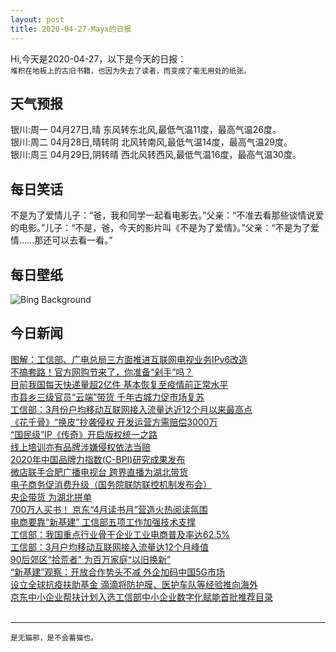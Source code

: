 ```yaml
---
layout: post
title: 2020-04-27-Mayx的日报
---
```


Hi,今天是2020-04-27，以下是今天的日报：<br><small>
堆积在地板上的古旧书籍，也因为失去了读者，而变成了毫无用处的纸张。</small><!--more-->
## 天气预报
银川:周一 04月27日,晴 东风转东北风,最低气温11度，最高气温26度。<br>银川:周二 04月28日,晴转阴 北风转南风,最低气温14度，最高气温29度。<br>银川:周三 04月29日,阴转晴 西北风转西风,最低气温16度，最高气温30度。
## 每日笑话
不是为了爱情儿子：“爸，我和同学一起看电影去。”父亲：“不准去看那些谈情说爱的电影。”儿子：“不是，爸，今天的影片叫《不是为了爱情》。”父亲：“不是为了爱情……那还可以去看一看。”
## 每日壁纸
![Bing Background](https://cn.bing.com/th?id=OHR.RubySunset_EN-US0913610079_1920x1080.jpg&rf=LaDigue_1920x1080.jpg&pid=hp "Sunset at Ruby Beach in Olympic National Park, Washington state (© Adam Mowery/Tandem Stills + Motion)")
## 今日新闻

[图解：工信部、广电总局三方面推进互联网电视业务IPv6改造](http://it.people.com.cn/n1/2020/0426/c1009-31688406.html)   
[不搞套路！官方网购节来了，你准备“剁手”吗？](http://it.people.com.cn/n1/2020/0426/c1009-31688305.html)   
[目前我国每天快递量超2亿件 基本恢复至疫情前正常水平](http://it.people.com.cn/n1/2020/0426/c1009-31688299.html)   
[市县乡三级官员“云端”带货 千年古城力促市场复苏](http://it.people.com.cn/n1/2020/0426/c1009-31688278.html)   
[工信部：3月份户均移动互联网接入流量达近12个月以来最高点](http://it.people.com.cn/n1/2020/0426/c1009-31688256.html)   
[《花千骨》“换皮”抄袭侵权 开发运营方需赔偿3000万](http://it.people.com.cn/n1/2020/0426/c1009-31688276.html)   
[“国民级”IP《传奇》开启版权统一之路](http://it.people.com.cn/n1/2020/0426/c1009-31688277.html)   
[线上培训亦有品牌涉嫌侵权依法当赔](http://it.people.com.cn/n1/2020/0426/c1009-31688229.html)   
[2020年中国品牌力指数(C-BPI)研究成果发布](http://it.people.com.cn/n1/2020/0426/c1009-31688253.html)   
[微店联手合肥广播电视台 跨界直播为湖北带货](http://it.people.com.cn/n1/2020/0426/c1009-31688183.html)   
[电子商务促消费升级（国务院联防联控机制发布会）](http://it.people.com.cn/n1/2020/0426/c1009-31688201.html)   
[央企带货 为湖北拼单](http://it.people.com.cn/n1/2020/0426/c1009-31688202.html)   
[700万人买书！ 京东“4月读书月”营造火热阅读氛围](http://it.people.com.cn/n1/2020/0424/c1009-31687239.html)   
[电商要靠“新基建” 工信部五项工作加强技术支撑](http://it.people.com.cn/n1/2020/0425/c1009-31687655.html)   
[工信部：我国重点行业骨干企业工业电商普及率达62.5%](http://it.people.com.cn/n1/2020/0425/c1009-31687658.html)   
[工信部：3月户均移动互联网接入流量达12个月峰值](http://it.people.com.cn/n1/2020/0425/c1009-31687659.html)   
[90后郊区“拾荒者” 为百万家庭“以旧换新”](http://it.people.com.cn/n1/2020/0425/c1009-31687463.html)   
[“新基建”观察：开放合作势头不减 外企加码中国5G市场](http://it.people.com.cn/n1/2020/0425/c1009-31687454.html)   
[设立全球抗疫扶助基金 滴滴将防护膜、医护车队等经验推向海外](http://it.people.com.cn/n1/2020/0424/c1009-31687270.html)   
[京东中小企业帮扶计划入选工信部中小企业数字化赋能首批推荐目录](http://it.people.com.cn/n1/2020/0424/c1009-31687233.html)   
<br />

***

<small>是无猫邪，是不会蓄猫也。</small>
